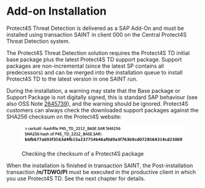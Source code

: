 # Add-on Installation

Protect4S Threat Detection is delivered as a SAP Add-On and must be installed using transaction SAINT in client 000 on the Central Protect4S Threat Detection system.

The Protect4S Threat Detection solution requires the Protect4S TD initial base package plus the latest Protect4S TD support package. Support packages are non-incremental (since the latest SP contains all predecessors) and can be merged into the installation queue to install Protect4S TD to the latest version in one SAINT run.

During the installation, a warning may state that the Base package or Support Package is not digitally signed, this is standard SAP behaviour (see also OSS Note [2645739](https://launchpad.support.sap.com/#/notes/2645739)), and the warning should be ignored. Protect4S customers can always check the downloaded support packages against the SHA256 checksum on the Protect4S website:

<figure><img src="../../.gitbook/assets/image.png" alt=""><figcaption><p>Checking the checksum of a Protect4S package</p></figcaption></figure>

When the installation is finished in transaction SAINT, the Post-installation transaction **/n/TDWO/PI** must be executed in the productive client in which you use Protect4S TD. See the next chapter for details.
